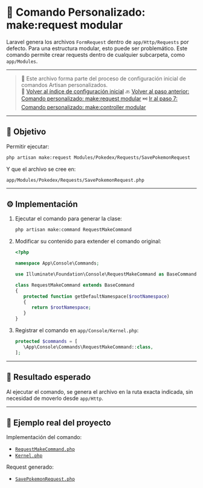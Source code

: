 # 🧩 Comando Personalizado: make:request modular

Laravel genera los archivos `FormRequest` dentro de `app/Http/Requests` por defecto. Para una estructura modular, esto puede ser problemático. Este comando permite crear requests dentro de cualquier subcarpeta, como `app/Modules`.

---

> 📌 Este archivo forma parte del proceso de configuración inicial de comandos Artisan personalizados.  
> 🔗 [Volver al índice de configuración inicial](./index.md)
> 🔙 [Volver al paso anterior: Comando personalizado: make:request modular](./make-request-command.md)
> ⏭️ [Ir al paso 7: Comando personalizado: make:controller modular](./make-controller-command.md)

---

## 🎯 Objetivo

Permitir ejecutar:

   ```bash
   php artisan make:request Modules/Pokedex/Requests/SavePokemonRequest
   ```

Y que el archivo se cree en:

   ```
   app/Modules/Pokedex/Requests/SavePokemonRequest.php
   ```

---

## ⚙️ Implementación

1. Ejecutar el comando para generar la clase:

   ```bash
   php artisan make:command RequestMakeCommand
   ```

2. Modificar su contenido para extender el comando original:

   ```php
   <?php

   namespace App\Console\Commands;

   use Illuminate\Foundation\Console\RequestMakeCommand as BaseCommand;

   class RequestMakeCommand extends BaseCommand
   {
      protected function getDefaultNamespace($rootNamespace)
      {
         return $rootNamespace;
      }
   }
   ```

3. Registrar el comando en `app/Console/Kernel.php`:

   ```php
   protected $commands = [
      \App\Console\Commands\RequestMakeCommand::class,
   ];
   ```

---

## 📄 Resultado esperado

Al ejecutar el comando, se genera el archivo en la ruta exacta indicada, sin necesidad de moverlo desde `app/Http`.

---

## 🔎 Ejemplo real del proyecto

Implementación del comando:

- [`RequestMakeCommand.php`](./examples/app/Console/Commands/RequestMakeCommand.php)
- [`Kernel.php`](./examples/app/Console/Kernel.php)

Request generado:

- [`SavePokemonRequest.php`](./examples/app/Modules/Pokedex/Requests/SavePokemonRequest.php)
